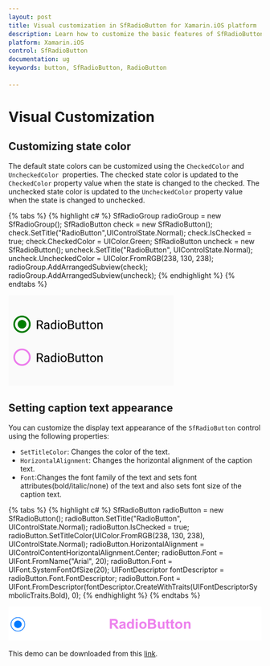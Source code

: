 ```yaml
---
layout: post
title: Visual customization in SfRadioButton for Xamarin.iOS platform
description: Learn how to customize the basic features of SfRadioButton
platform: Xamarin.iOS
control: SfRadioButton
documentation: ug 
keywords: button, SfRadioButton, RadioButton

---
```



# Visual Customization

## Customizing state color
The default state colors can be customized using the `CheckedColor` and `UncheckedColor `properties. The checked state color is updated to the `CheckedColor` property value when the state is changed to the checked. The unchecked state color is updated to the `UncheckedColor` property value when the state is changed to unchecked.

{% tabs %}
{% highlight c# %}
SfRadioGroup radioGroup = new SfRadioGroup();
SfRadioButton check = new SfRadioButton();
check.SetTitle("RadioButton",UIControlState.Normal);
check.IsChecked = true;
check.CheckedColor = UIColor.Green;
SfRadioButton uncheck = new SfRadioButton();
uncheck.SetTitle("RadioButton", UIControlState.Normal);
uncheck.UncheckedColor = UIColor.FromRGB(238, 130, 238);
radioGroup.AddArrangedSubview(check);
radioGroup.AddArrangedSubview(uncheck);
{% endhighlight %}
{% endtabs %}

![](Images/StateColor.png)

## Setting caption text appearance 

You can customize the display text appearance of the `SfRadioButton` control using the following properties:

* `SetTitleColor`: Changes the color of the text.
* `HorizontalAlignment`: Changes the horizontal alignment of the caption text.
* `Font`:Changes the font family of the text and sets font attributes(bold/italic/none) of the text and also sets font size of the caption text.

{% tabs %}
{% highlight c# %}
SfRadioButton radioButton = new SfRadioButton();
radioButton.SetTitle("RadioButton", UIControlState.Normal);
radioButton.IsChecked = true;
radioButton.SetTitleColor(UIColor.FromRGB(238, 130, 238), UIControlState.Normal);
radioButton.HorizontalAlignment = UIControlContentHorizontalAlignment.Center;
radioButton.Font = UIFont.FromName("Arial", 20);
radioButton.Font = UIFont.SystemFontOfSize(20);
UIFontDescriptor fontDescriptor = radioButton.Font.FontDescriptor;
radioButton.Font = UIFont.FromDescriptor(fontDescriptor.CreateWithTraits(UIFontDescriptorSymbolicTraits.Bold), 0);
{% endhighlight %}
{% endtabs %}

![](Images/CaptionAppereance.png)

This demo can be downloaded from this [link](http://files2.syncfusion.com/Xamarin.iOS/Samples/RadioButton_VisualCustomization.zip ).
